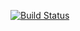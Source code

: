 [![Build Status](https://travis-ci.org/ignatenkobrain/psworlds.png?branch=master)](https://travis-ci.org/ignatenkobrain/psworlds)
